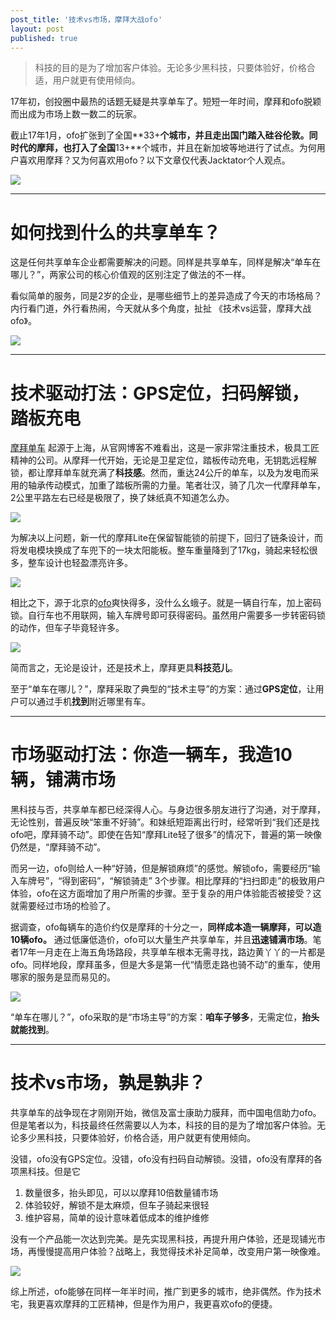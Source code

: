 ```yaml
---
post_title: '技术vs市场，摩拜大战ofo'
layout: post
published: true
---
```


> 科技的目的是为了增加客户体验。无论多少黑科技，只要体验好，价格合适，用户就更有使用倾向。

17年初，创投圈中最热的话题无疑是共享单车了。短短一年时间，摩拜和ofo脱颖而出成为市场上数一数二的玩家。

截止17年1月，ofo扩张到了全国**33+**个城市，并且走出国门踏入硅谷伦敦。同时代的摩拜，也打入了全国**13+**个城市，并且在新加坡等地进行了试点。为何用户喜欢用摩拜？又为何喜欢用ofo？以下文章仅代表Jacktator个人观点。

![](/assets/sharing-bike-banner.jpg)

---

# 如何找到什么的共享单车？

这是任何共享单车企业都需要解决的问题。同样是共享单车，同样是解决“单车在哪儿？”，两家公司的核心价值观的区别注定了做法的不一样。

看似简单的服务，同是2岁的企业，是哪些细节上的差异造成了今天的市场格局？内行看门道，外行看热闹，今天就从多个角度，扯扯 《技术vs运营，摩拜大战ofo》。

![](/assets/bike-share.jpg)

---

# 技术驱动打法：GPS定位，扫码解锁，踏板充电

[摩拜单车](http://mobike.com/cn/) 起源于上海，从官网博客不难看出，这是一家非常注重技术，极具工匠精神的公司。从摩拜一代开始，无论是卫星定位，踏板传动充电，无钥匙远程解锁，都让摩拜单车就充满了**科技感**。然而，重达24公斤的单车，以及为发电而采用的轴承传动模式，加重了踏板所需的力量。笔者壮汉，骑了几次一代摩拜单车，2公里平路左右已经是极限了，换了妹纸真不知道怎么办。

![](/assets/19c689fb2d5c4c38bfc8f50bdf2d8d35_th.jpg)

为解决以上问题，新一代的摩拜Lite在保留智能锁的前提下，回归了链条设计，而将发电模块换成了车兜下的一块太阳能板。整车重量降到了17kg，骑起来轻松很多，整车设计也轻盈漂亮许多。

![](/assets/32d57b655fce82ba74d59672db59dec4.jpg)

相比之下，源于北京的[ofo](http://www.ofo.so/)爽快得多，没什么幺蛾子。就是一辆自行车，加上密码锁。自行车也不用联网，输入车牌号即可获得密码。虽然用户需要多一步转密码锁的动作，但车子毕竟轻许多。

![](/assets/e80461a4-cb40-11e6-96db-a1eec4097f76_1280x720.JPG)

简而言之，无论是设计，还是技术上，摩拜更具**科技范儿**。

至于“单车在哪儿？”，摩拜采取了典型的“技术主导”的方案：通过**GPS定位**，让用户可以通过手机**找到**附近哪里有车。

---

# 市场驱动打法：你造一辆车，我造10辆，铺满市场

黑科技与否，共享单车都已经深得人心。与身边很多朋友进行了沟通，对于摩拜，无论性别，普遍反映“笨重不好骑”。和妹纸短距离出行时，经常听到“我们还是找ofo吧，摩拜骑不动”。即使在告知“摩拜Lite轻了很多”的情况下，普遍的第一映像仍然是，“摩拜骑不动”。

而另一边，ofo则给人一种“好骑，但是解锁麻烦”的感觉。解锁ofo，需要经历“输入车牌号”，“得到密码”，“解锁骑走” 3个步骤。相比摩拜的“扫扫即走”的极致用户体验，ofo在这方面增加了用户所需的步骤。至于复杂的用户体验能否被接受？这就需要经过市场的检验了。

据调查，ofo每辆车的造价约仅是摩拜的十分之一，**同样成本造一辆摩拜，可以造10辆ofo。** 通过低廉低造价，ofo可以大量生产共享单车，并且**迅速铺满市场**。笔者17年一月走在上海五角场路段，共享单车根本无需寻找，路边黄丫丫的一片都是ofo。同样地段，摩拜虽多，但是大多是第一代“情愿走路也骑不动”的重车，使用哪家的服务是显而易见的。

![](/assets/141304588.jpg)

“单车在哪儿？”，ofo采取的是“市场主导”的方案：**咱车子够多**，无需定位，**抬头就能找到**。

---

# 技术vs市场，孰是孰非？

共享单车的战争现在才刚刚开始，微信及富士康助力膜拜，而中国电信助力ofo。但是笔者以为，科技最终任然需要以人为本，科技的目的是为了增加客户体验。无论多少黑科技，只要体验好，价格合适，用户就更有使用倾向。

没错，ofo没有GPS定位。没错，ofo没有扫码自动解锁。没错，ofo没有摩拜的各项黑科技。但是它

1. 数量很多，抬头即见，可以以摩拜10倍数量铺市场
2. 体验较好，解锁不是太麻烦，但车子骑起来很轻
3. 维护容易，简单的设计意味着低成本的维护维修

没有一个产品能一次达到完美。是先实现黑科技，再提升用户体验，还是现铺光市场，再慢慢提高用户体验？战略上，我觉得技术补足简单，改变用户第一映像难。

![](/assets/ofo.jpg)

综上所述，ofo能够在同样一年半时间，推广到更多的城市，绝非偶然。作为技术宅，我更喜欢摩拜的工匠精神，但是作为用户，我更喜欢ofo的便捷。